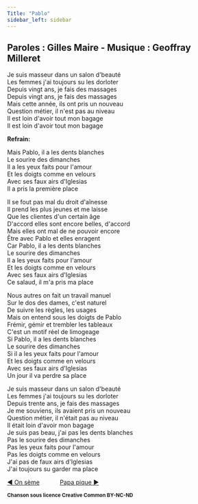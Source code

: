 ```yaml
---
Title: "Pablo"
sidebar_left: sidebar
---
```


##  Paroles : Gilles Maire - Musique : Geoffray Milleret
Je suis masseur dans un salon d'beauté  
Les femmes j'ai toujours su les dorloter  
Depuis vingt ans, je fais des massages  
Depuis vingt ans, je fais des massages  
Mais cette année, ils ont pris un nouveau  
Question métier, il n'est pas au niveau  
Il est loin d'avoir tout mon bagage  
Il est loin d'avoir tout mon bagage  


**Refrain:**

Mais Pablo, il a les dents blanches  
Le sourire des dimanches  
Il a les yeux faits pour l'amour  
Et les doigts comme en velours  
Avec ses faux airs d'Iglesias  
Il a pris la première place  
  
Il se fout pas mal du droit d'aînesse  
Il prend les plus jeunes et me laisse  
Que les clientes d'un certain âge  
D'accord elles sont encore belles, d'accord  
Mais elles ont mal de ne pouvoir encore  
Être avec Pablo et elles enragent  
Car Pablo, il a les dents blanches  
Le sourire des dimanches  
Il a les yeux faits pour l'amour  
Et les doigts comme en velours  
Avec ses faux airs d'Iglesias  
Ce salaud, il m'a pris ma place  
  
Nous autres on fait un travail manuel  
Sur le dos des dames, c'est naturel  
De suivre les règles, les usages  
Mais on entend sous les doigts de Pablo  
Frémir, gémir et trembler les tableaux  
C'est un motif réel de limogeage  
Si Pablo, il a les dents blanches  
Le sourire des dimanches  
Si il a les yeux faits pour l'amour  
Et les doigts comme en velours  
Avec ses faux airs d'Iglesias  
Un jour il va perdre sa place  
  
Je suis masseur dans un salon d'beauté  
Les femmes j'ai toujours su les dorloter  
Depuis trente ans, je fais des massages  
Je me souviens, ils avaient pris un nouveau  
Question métier, il n'était pas au niveau  
Il était loin d'avoir mon bagage  
Je suis pas beau, j'ai pas les dents blanches  
Pas le sourire des dimanches  
Pas les yeux faits pour l'amour  
Pas les doigts comme en velours  
J'ai pas de faux airs d'Iglesias  
J'ai toujours su garder ma place  


[ ◀ On sème](../on_sème) ​ ​ ​ ​ ​ ​ ​ ​ ​ ​ ​ ​[Papa pique ▶](../papa_pique)


<b><sub>Chanson sous licence Creative Common BY-NC-ND</sub></b>
